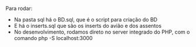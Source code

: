 Para rodar:
- Na pasta sql há o BD.sql, que é o script para criação do BD
- E há o inserts.sql que são os inserts do avião e dos assentos
- No desenvolvimento, rodamos direto no server integrado do PHP, com o comando php -S localhost:3000
